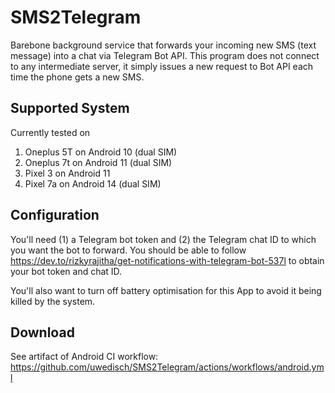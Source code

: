 # SMS2Telegram

Barebone background service that forwards your incoming new SMS (text message) into a chat via Telegram Bot API.
This program does not connect to any intermediate server, it simply issues a new request to Bot API each time the phone gets a new SMS.


## Supported System

Currently tested on

1. Oneplus 5T on Android 10 (dual SIM)
2. Oneplus 7t on Android 11 (dual SIM)
3. Pixel 3 on Android 11
4. Pixel 7a on Android 14 (dual SIM)


## Configuration

You'll need (1) a Telegram bot token and (2) the Telegram chat ID to which you want the bot to forward.
You should be able to follow https://dev.to/rizkyrajitha/get-notifications-with-telegram-bot-537l to obtain your bot token and chat ID.

You'll also want to turn off battery optimisation for this App to avoid it being killed by the system.


## Download

See artifact of Android CI workflow: https://github.com/uwedisch/SMS2Telegram/actions/workflows/android.yml
